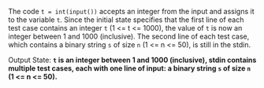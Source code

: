 The code `t = int(input())` accepts an integer from the input and assigns it to the variable `t`. Since the initial state specifies that the first line of each test case contains an integer `t` (1 <= t <= 1000), the value of `t` is now an integer between 1 and 1000 (inclusive). The second line of each test case, which contains a binary string `s` of size `n` (1 <= n <= 50), is still in the stdin.

Output State: **`t` is an integer between 1 and 1000 (inclusive), stdin contains multiple test cases, each with one line of input: a binary string `s` of size `n` (1 <= n <= 50).**